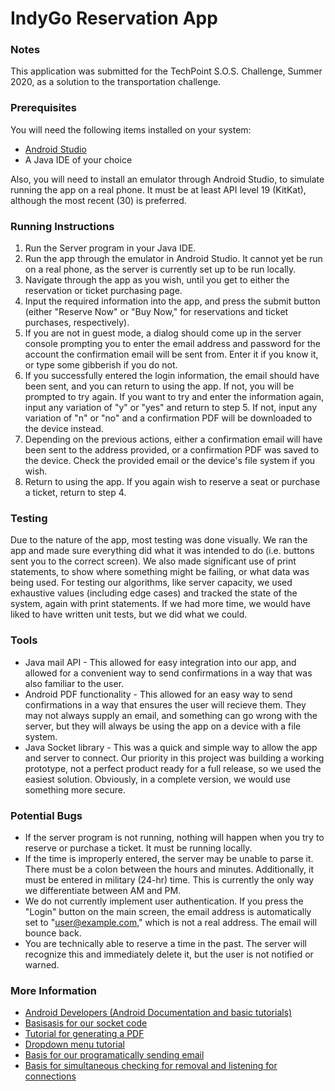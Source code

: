 # IndyGo Reservation App

### Notes
This application was submitted for the TechPoint S.O.S. Challenge, Summer 2020, as a solution to the transportation challenge.

### Prerequisites
You will need the following items installed on your system:
* [Android Studio](https://developer.android.com/studio)
* A Java IDE of your choice

Also, you will need to install an emulator through Android Studio, to simulate running the app on a real phone. It must be at least API level 19 (KitKat), although the most recent (30) is preferred.

### Running Instructions
1. Run the Server program in your Java IDE.
2. Run the app through the emulator in Android Studio. It cannot yet be run on a real phone, as the server is currently set up to be run locally.
3. Navigate through the app as you wish, until you get to either the reservation or ticket purchasing page.
4. Input the required information into the app, and press the submit button (either "Reserve Now" or "Buy Now," for reservations and ticket purchases, respectively).
5. If you are not in guest mode, a dialog should come up in the server console prompting you to enter the email address and password for the account the confirmation email will be sent from. Enter it if you know it, or type some gibberish if you do not.
6. If you successfully entered the login information, the email should have been sent, and you can return to using the app. If not, you will be prompted to try again. If you want to try and enter the information again, input any variation of "y" or "yes" and return to step 5. If not, input any variation of "n" or "no" and a confirmation PDF will be downloaded to the device instead.
7. Depending on the previous actions, either a confirmation email will have been sent to the address provided, or a confirmation PDF was saved to the device. Check the provided email or the device's file system if you wish.
8. Return to using the app. If you again wish to reserve a seat or purchase a ticket, return to step 4.

### Testing
Due to the nature of the app, most testing was done visually. We ran the app and made sure everything did what it was intended to do (i.e. buttons sent you to the correct screen). We also made significant use of print statements, to show where something might be failing, or what data was being used. For testing our algorithms, like server capacity, we used exhaustive values (including edge cases) and tracked the state of the system, again with print statements. If we had more time, we would have liked to have written unit tests, but we did what we could.

### Tools
* Java mail API - This allowed for easy integration into our app, and allowed for a convenient way to send confirmations in a way that was also familiar to the user.
* Android PDF functionality - This allowed for an easy way to send confirmations in a way that ensures the user will recieve them. They may not always supply an email, and something can go wrong with the server, but they will always be using the app on a device with a file system.
* Java Socket library - This was a quick and simple way to allow the app and server to connect. Our priority in this project was building a working prototype, not a perfect product ready for a full release, so we used the easiest solution. Obviously, in a complete version, we would use something more secure.

### Potential Bugs
* If the server program is not running, nothing will happen when you try to reserve or purchase a ticket. It must be running locally.
* If the time is improperly entered, the server may be unable to parse it. There must be a colon between the hours and minutes. Additionally, it must be entered in military (24-hr) time. This is currently the only way we differentiate between AM and PM.
* We do not currently implement user authentication. If you press the "Login" button on the main screen, the email address is automatically set to "user@example.com," which is not a real address. The email will bounce back.
* You are technically able to reserve a time in the past. The server will recognize this and immediately delete it, but the user is not notified or warned.

### More Information
* [Android Developers (Android Documentation and basic tutorials)](https://developer.android.com/)
* [Basisasis for our socket code](https://www.geeksforgeeks.org/socket-programming-in-java/)
* [Tutorial for generating a PDF](https://www.blueappsoftware.com/how-to-create-pdf-file-in-android/)
* [Dropdown menu tutorial](https://developer.android.com/guide/topics/ui/controls/spinner#java)
* [Basis for our programatically sending email](https://www.youtube.com/watch?v=_wTXqDppu64)
* [Basis for simultaneous checking for removal and listening for connections](https://www.geeksforgeeks.org/killing-threads-in-java/#:~:text=Modern%20ways%20to%20suspend%2Fstop,will%20be%20set%20to%20true.)
